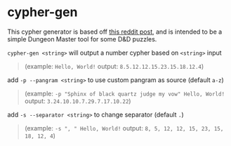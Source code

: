 # cypher-gen

This cypher generator is based off 
[this reddit post](https://www.reddit.com/r/DnDBehindTheScreen/comments/txjloq/a_difficult_riddle_to_give_your_players_as/),
and is intended to be a simple Dungeon Master tool for some D&D puzzles.



`cypher-gen <string>` will output a number cypher based on `<string>` input

> (example: `Hello, World!` output: `8.5.12.12.15.23.15.18.12.4`)

add `-p --pangram <string>` to use custom pangram as source (default `a-z`)

> (example: `-p "Sphinx of black quartz judge my vow" Hello, World!` output: `3.24.10.10.7.29.7.17.10.22`)

add `-s --separator <string>` to change separator (default `.`)

> (example: `-s ", " Hello, World!` output: `8, 5, 12, 12, 15, 23, 15, 18, 12, 4`)

